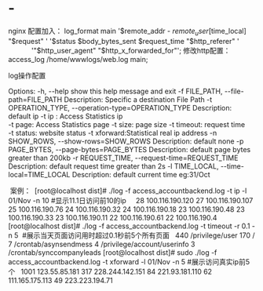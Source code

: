 # -
nginx 配置加入：
log_format  main  '$remote_addr - $remote_user [$time_local] "$request" '
                      '$status $body_bytes_sent $request_time "$http_referer" '
                      '"$http_user_agent" "$http_x_forwarded_for"';
修改http配置：access_log  /home/wwwlogs/web.log main;


log操作配置

Options:
  -h, --help            show this help message and exit
  -f FILE_PATH, --file-path=FILE_PATH
                                 Description: Specific a destination File Path
  -t OPERATION_TYPE, --operation-type=OPERATION_TYPE
                                 Description: default ip 
                                 -t ip :   Access Statistics ip    
                                 -t page:  Access Statistics page
                                 -t size:  page size
                                 -t timeout:  request time  
                                 -t status:   website status 
                                 -t xforward:Statistical real ip address
  -n SHOW_ROWS, --show-rows=SHOW_ROWS
                                 Description: default none
  -p PAGE_BYTES, --page-bytes=PAGE_BYTES
                                 Description: default page bytes  greater than
                        200kb
  -r REQUEST_TIME, --request-time=REQUEST_TIME
                                 Description: default request time  greater
                        than 2s
  -l TIME_LOCAL, --time-local=TIME_LOCAL
                                 Description: default current time eg:31/Oct
  
  
  案例：
  [root@localhost dist]# ./log  -f access_accountbackend.log  -t ip -l 01/Nov -n 10 #显示11.1日访问前10的ip
     28 100.116.190.120
     27 100.116.190.107
     25 100.116.190.76
     24 100.116.190.32
     24 100.116.190.18
     23 100.116.190.48
     23 100.116.190.33
     23 100.116.190.11
     22 100.116.190.61
     22 100.116.190.4
 [root@localhost dist]# ./log  -f access_accountbackend.log  -t timeout -r 0.1  -n 5  #展示当天页面访问用时超过0.1秒前5个所有页面
    440 /privilege/user
    170 /
      7 /crontab/asynsendmess
      4 /privilege/account/userinfo
      3 /crontab/synccompanyleads
[root@localhost dist]# sudo ./log  -f access_accountbackend.log  -t xforward  -l 01/Nov -n 5 #展示访问真实ip前5个
   1001 123.55.85.181
    317 228.244.142.151
     84 221.93.181.110
     62 111.165.175.113
     49 223.223.194.71
